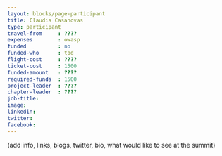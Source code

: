 ```yaml
---
layout: blocks/page-participant
title: Claudia Casanovas
type: participant
travel-from     : ????
expenses        : owasp
funded          : no
funded-who      : tbd
flight-cost     : ????
ticket-cost     : 1500
funded-amount   : ????
required-funds  : 1500
project-leader  : ????
chapter-leader  : ????
job-title:
image: 
linkedin:
twitter:
facebook:
---
```


(add info, links, blogs, twitter, bio, what would like to see at the summit)
